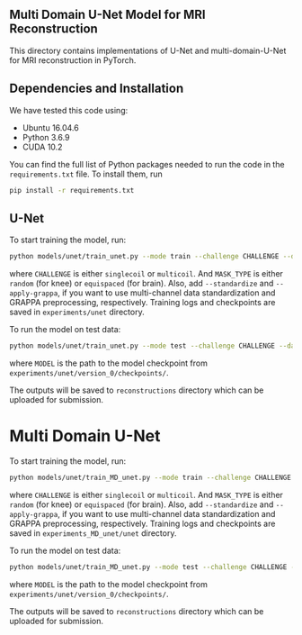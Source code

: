## Multi Domain U-Net Model for MRI Reconstruction

This directory contains implementations of U-Net and multi-domain-U-Net for MRI reconstruction in PyTorch.

## Dependencies and Installation

We have tested this code using:

* Ubuntu 16.04.6
* Python 3.6.9
* CUDA 10.2

You can find the full list of Python packages needed to run the code in the `requirements.txt` file.
To install them, run

```bash
pip install -r requirements.txt
```

## U-Net
To start training the model, run:
```bash
python models/unet/train_unet.py --mode train --challenge CHALLENGE --data-path DATA --exp unet --mask-type MASK_TYPE --standardize --apply-grappa
```
where `CHALLENGE` is either `singlecoil` or `multicoil`. And `MASK_TYPE` is either `random` (for knee)
or `equispaced` (for brain). Also, add `--standardize` and `--apply-grappa`, if you want to use multi-channel data standardization and GRAPPA preprocessing, respectively. Training logs and checkpoints are saved in `experiments/unet` directory. 

To run the model on test data:
```bash
python models/unet/train_unet.py --mode test --challenge CHALLENGE --data-path DATA --exp unet --out-dir reconstructions --checkpoint MODEL --standardize --apply-grappa
```
where `MODEL` is the path to the model checkpoint from `experiments/unet/version_0/checkpoints/`.

The outputs will be saved to `reconstructions` directory which can be uploaded for submission.

# Multi Domain U-Net
To start training the model, run:
```bash
python models/unet/train_MD_unet.py --mode train --challenge CHALLENGE --data-path DATA --exp unet --mask-type MASK_TYPE --standardize --apply-grappa
```
where `CHALLENGE` is either `singlecoil` or `multicoil`. And `MASK_TYPE` is either `random` (for knee)
or `equispaced` (for brain). Also, add `--standardize` and `--apply-grappa`, if you want to use multi-channel data standardization and GRAPPA preprocessing, respectively. Training logs and checkpoints are saved in `experiments_MD_unet/unet` directory. 

To run the model on test data:
```bash
python models/unet/train_MD_unet.py --mode test --challenge CHALLENGE --data-path DATA --exp unet --out-dir reconstructions --checkpoint MODEL --standardize --apply-grappa
```
where `MODEL` is the path to the model checkpoint from `experiments/unet/version_0/checkpoints/`.

The outputs will be saved to `reconstructions` directory which can be uploaded for submission.
